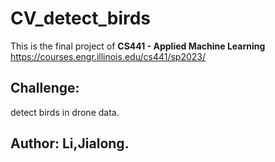 # CV_detect_birds
This is the final project of **CS441 - Applied Machine Learning**\
https://courses.engr.illinois.edu/cs441/sp2023/
## Challenge:  
detect birds in drone data. 
## Author: Li,Jialong. 


